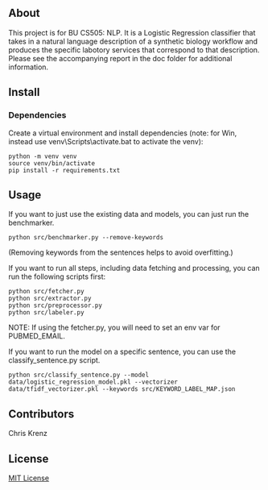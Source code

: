 ## About

This project is for BU CS505: NLP.  It is a Logistic Regression classifier that takes in a natural language description of a synthetic biology workflow and produces the specific labotory services that correspond to that description.  Please see the accompanying report in the doc folder for additional information.

## Install

### Dependencies

Create a virtual environment and install dependencies (note: for Win, instead use venv\Scripts\activate.bat to activate the venv):

```console
python -m venv venv
source venv/bin/activate
pip install -r requirements.txt
```

## Usage

If you want to just use the existing data and models, you can just run the benchmarker.

```console
python src/benchmarker.py --remove-keywords
```

(Removing keywords from the sentences helps to avoid overfitting.)

If you want to run all steps, including data fetching and processing, you can run the following scripts first:

```console
python src/fetcher.py
python src/extractor.py
python src/preprocessor.py
python src/labeler.py
```

NOTE: If using the fetcher.py, you will need to set an env var for PUBMED_EMAIL.

If you want to run the model on a specific sentence, you can use the classify_sentence.py script.

```console
python src/classify_sentence.py --model data/logistic_regression_model.pkl --vectorizer data/tfidf_vectorizer.pkl --keywords src/KEYWORD_LABEL_MAP.json
```

## Contributors

Chris Krenz

## License

[MIT License](LICENSE)
